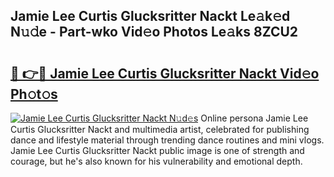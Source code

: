 ## Jamie Lee Curtis Glucksritter Nackt Le𝚊k𝚎d N𝚞𝚍e - Part-wko Vid𝚎o Photos Le𝚊ks 8ZCU2

# <h2><a href="http://fb0pgk.evod.top/?m=Jamie+Lee+Curtis+Glucksritter+Nackt">🔗 👉🔴 Jamie Lee Curtis Glucksritter Nackt Vid𝚎o Ph𝚘t𝚘s</a></h2>

[![Jamie Lee Curtis Glucksritter Nackt N𝚞d𝚎s](https://i.imgur.com/8V9OHl7.gif)](http://fb0pgk.evod.top/?m=Jamie+Lee+Curtis+Glucksritter+Nackt)
Online persona Jamie Lee Curtis Glucksritter Nackt and multimedia artist, celebrated for publishing dance and lifestyle material through trending dance routines and mini vlogs. Jamie Lee Curtis Glucksritter Nackt public image is one of strength and courage, but he's also known for his vulnerability and emotional depth. 
